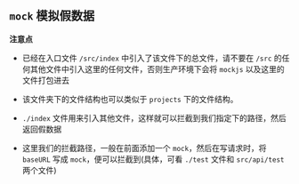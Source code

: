 ## `mock` 模拟假数据

**注意点**

* 已经在入口文件 `/src/index` 中引入了该文件下的总文件，请不要在 `/src` 的任何其他文件中引入这里的任何文件，否则生产环境下会将 `mockjs` 以及这里的文件打包进去

* 该文件夹下的文件结构也可以类似于 `projects` 下的文件结构。

* `./index` 文件用来引入其他文件，这样就可以拦截到我们指定下的路径，然后返回假数据

* 这里我们的拦截路径，一般在前面添加一个 `mock`，然后在写请求时，将 `baseURL` 写成 `mock`，便可以拦截到(具体，可看 `./test` 文件和 `src/api/test` 两个文件)

